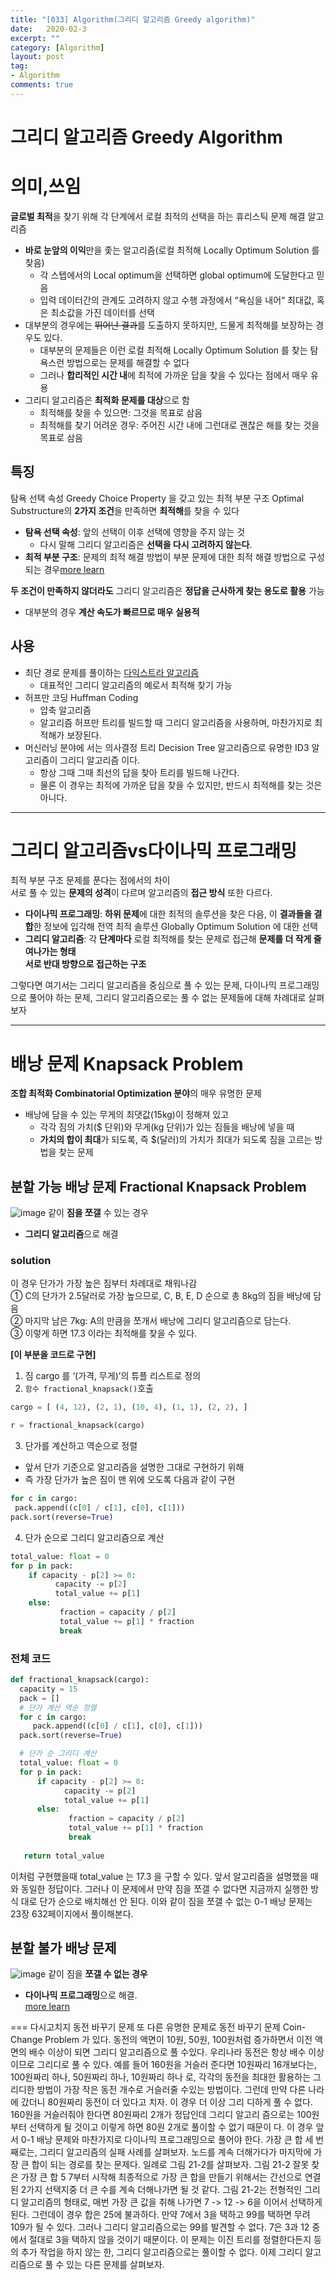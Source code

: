 ```yaml
---
title: "[033] Algorithm(그리디 알고리즘 Greedy algorithm)"
date:   2020-02-3
excerpt: ""
category: [Algorithm]
layout: post
tag:
- Algorithm
comments: true
---
```


# 그리디 알고리즘 Greedy Algorithm

# 의미,쓰임
**글로벌 최적**을 찾기 위해 각 단계에서 로컬 최적의 선택을 하는 휴리스틱 문제 해결 알고리즘       
* **바로 눈앞의 이익**만을 좇는 알고리즘(로컬 최적해 Locally Optimum Solution 를 찾음)      
  * 각 스텝에서의 Local optimum을 선택하면 global optimum에 도달한다고 믿음       
  * 입력 데이터간의 관계도 고려하지 않고 수행 과정에서 “욕심을 내어“ 최대값, 혹은 최소값을 가진 데이터를 선택        
* 대부분의 경우에는 ~~뛰어난 결과~~를 도출하지 못하지만, 드물게 최적해를 보장하는 경우도 있다.      
  * 대부분의 문제들은 이런 로컬 최적해 Locally Optimum Solution 를 찾는 탐욕스런 방법으로는 문제를 해결할 수 없다  
  * 그러나 **합리적인 시간 내**에 최적에 가까운 답을 찾을 수 있다는 점에서 매우 유용   
* 그리디 알고리즘은 **최적화 문제를 대상**으로 함     
   * 최적해를 찾을 수 있으면: 그것을 목표로 삼음    
   * 최적해를 찾기 어려운 경우: 주어진 시간 내에 그런대로 괜찮은 해를 찾는 것을 목표로 삼음      

## 특징
탐욕 선택 속성 Greedy Choice Property 을 갖고 있는 최적 부분 구조 Optimal Substructure의 **2가지 조건**을 만족하면 **최적해**를 찾을 수 있다      
* **탐욕 선택 속성**: 앞의 선택이 이후 선택에 영향을 주지 않는 것      
    *  다시 말해 그리디 알고리즘은 **선택을 다시 고려하지 않는다**. 
* **최적 부분 구조**: 문제의 최적 해결 방법이 부분 문제에 대한 최적 해결 방법으로 구성되는 경우[more learn]()      
    
**두 조건이 만족하지 않더라도** 그리디 알고리즘은 **정답을 근사하게 찾는 용도로 활용** 가능       
* 대부분의 경우 **계산 속도가 빠르므로 매우 실용적**     

## 사용
* 최단 경로 문제를 풀이하는 [다익스트라 알고리즘]()     
   * 대표적인 그리디 알고리즘의 예로서 최적해 찾기 가능     
* 허프만 코딩 Huffman Coding      
   * 압축 알고리즘     
   * 알고리즘 허프만 트리를 빌드할 때 그리디 알고리즘을 사용하며, 마찬가지로 최적해가 보장된다.      
*  머신러닝 분야에 서는 의사결정 트리 Decision Tree 알고리즘으로 유명한 ID3 알고리즘이 그리디 알고리즘 이다.        
   *  항상 그때 그때 최선의 답을 찾아 트리를 빌드해 나간다.        
   *  물론 이 경우는 최적에 가까운 답을 찾을 수 있지만, 반드시 최적해를 찾는 것은 아니다.      
   



---

# 그리디 알고리즘vs다이나믹 프로그래밍
최적 부분 구조 문제를 푼다는 점에서의 차이       
서로 풀 수 있는 **문제의 성격**이 다르며 알고리즘의 **접근 방식** 또한 다르다.      
* **다이나믹 프로그래밍**: **하위 문제**에 대한 최적의 솔루션을 찾은 다음, 이 **결과들을 결합**한 정보에 입각해 전역 최적 솔루션 Globally Optimum Solution 에 대한 선택      
* **그리디 알고리즘**: 각 **단계마다** 로컬 최적해를 찾는 문제로 접근해 **문제를 더 작게 줄여나가는 형태**      
**서로 반대 방향으로 접근하는 구조**


그렇다면 여기서는 그리디 알고리즘을 중심으로 풀 수 있는 문제, 다이나믹 프로그래밍 으로 풀어야 하는 문제, 
그리디 알고리즘으로는 풀 수 없는 문제들에 대해 차례대로 살펴 보자

---

# 배낭 문제 Knapsack Problem
**조합 최적화 Combinatorial Optimization 분야**의 매우 유명한 문제   
* 배낭에 담을 수 있는 무게의 최댓값(15kg)이 정해져 있고      
   * 각각 짐의 가치($ 단위)와 무게(kg 단위)가 있는 짐들을 배낭에 넣을 때    
   * **가치의 합이 최대**가 되도록, 즉 $(달러)의 가치가 최대가 되도록 짐을 고르는 방법을 찾는 문제        

## 분할 가능 배낭 문제 Fractional Knapsack Problem 
![image](https://user-images.githubusercontent.com/76824611/121292179-7e4e5300-c924-11eb-9480-6b84b5ffa7ec.png)
같이 **짐을 쪼갤** 수 있는 경우        
* **그리디 알고리즘**으로 해결     

### solution
이 경우 단가가 가장 높은 짐부터 차례대로 채워나감         
① C의 단가가 2.5달러로 가장 높으므로, C, B, E, D 순으로 총 8kg의 짐을 배낭에 담음         
② 마지막 남은 7kg: A의 만큼을 쪼개서 배낭에 그리디 알고리즘으로 담는다.         
③ 이렇게 하면 17.3 이라는 최적해를 찾을 수 있다.      

**[이 부분을 코드로 구현]**     

1) 짐 cargo 를 ‘(가격, 무게)’의 튜플 리스트로 정의     
2) ```함수 fractional_knapsack()```호출     
```python
cargo = [ (4, 12), (2, 1), (10, 4), (1, 1), (2, 2), ]

r = fractional_knapsack(cargo)
``` 

3)  단가를 계산하고 역순으로 정렬     
* 앞서 단가 기준으로 알고리즘을 설명한 그대로 구현하기 위해        
* 즉 가장 단가가 높은 짐이 맨 위에 오도록 다음과 같이 구현     
```python
for c in cargo:
 pack.append((c[0] / c[1], c[0], c[1])) 
pack.sort(reverse=True)
``` 

4) 단가 순으로 그리디 알고리즘으로 계산   
```python
total_value: float = 0 
for p in pack:
    if capacity - p[2] >= 0:
          capacity -= p[2] 
          total_value += p[1] 
    else:
           fraction = capacity / p[2] 
           total_value += p[1] * fraction 
           break
```  


### 전체 코드
```python
def fractional_knapsack(cargo):
  capacity = 15 
  pack = [] 
  # 단가 계산 역순 정렬 
  for c in cargo:
     pack.append((c[0] / c[1], c[0], c[1])) 
  pack.sort(reverse=True)

  # 단가 순 그리디 계산 
  total_value: float = 0 
  for p in pack:
      if capacity - p[2] >= 0:
            capacity -= p[2] 
            total_value += p[1] 
      else:
             fraction = capacity / p[2] 
             total_value += p[1] * fraction 
             break
   
   return total_value
```
이처럼 구현했을때 total_value 는 17.3 을 구할 수 있다. 앞서 알고리즘을 설명했을 때와 동일한 정답이다. 그러나 이 문제에서 만약 짐을 쪼갤 수 없다면 지금까지 실행한 방식 대로 단가 순으로 배치해선 안 된다. 이와 같이 짐을 쪼갤 수 없는 0-1 배낭 문제는 23장 632페이지에서 풀이해본다.

## 분할 불가 배낭 문제
![image](https://user-images.githubusercontent.com/76824611/121292866-9d99b000-c925-11eb-8748-23290aed415b.png)
같이 짐을 **쪼갤 수 없는 경우**      
* **다이나믹 프로그래밍**으로 해결.       
[more learn]()

=== 다시고치지
동전 바꾸기 문제
또 다른 유명한 문제로 동전 바꾸기 문제 Coin-Change Problem 가 있다. 동전의 액면이 10원, 50원, 100원처럼 증가하면서 이전 액면의 배수 이상이 되면 그리디 알고리즘으로 풀 수있다. 우리나라 동전은 항상 배수 이상이므로 그리디로 풀 수 있다. 예를 들어 160원을
거슬러 준다면 10원짜리 16개보다는, 100원짜리 하나, 50원짜리 하나, 10원짜리 하나 로, 각각의 동전을 최대한 활용하는 그리디한 방법이 가장 작은 동전 개수로 거슬러줄 수있는 방법이다.
그런데 만약 다른 나라에 갔더니 80원짜리 동전이 더 있다고 치자. 이 경우 더 이상 그리 디하게 풀 수 없다. 160원을 거슬러줘야 한다면 80원짜리 2개가 정답인데 그리디 알고리 즘으로는 100원부터 선택하게 될 것이고 이렇게 하면 80원 2개로 풀이할 수 없기 때문이 다. 이 경우 앞서 0-1 배낭 문제와 마찬가지로 다이나믹 프로그래밍으로 풀어야 한다.
가장 큰 합
세 번째로는, 그리디 알고리즘의 실패 사례를 살펴보자. 노드를 계속 더해가다가 마지막에 가장 큰 합이 되는 경로를 찾는 문제다. 일례로 그림 21-2를 살펴보자.
그림 21-2 잘못 찾은 가장 큰 합
5
7부터 시작해 최종적으로 가장 큰 합을 만들기 위해서는 간선으로 연결된 2가지 선택지중 더 큰 수를 계속 더해나가면 될 것 같다. 그림 21-2는 전형적인 그리디 알고리즘의 형태로, 매번 가장 큰 값을 취해 나가면 7 -> 12 -> 6을 이어서 선택하게 된다. 그런데이 경우 합은 25에 불과하다. 만약 7에서 3을 택하고 99를 택하면 무려 109가 될 수 있다. 그러나 그리디 알고리즘으로는 99를 발견할 수 없다. 7은 3과 12 중에서 절대로 3을 택하지 않을 것이기 때문이다. 이 문제는 이진 트리를 정렬한다든지 등의 추가 작업을 하지 않는 한, 그리디 알고리즘으로는 풀이할 수 없다.
이제 그리디 알고리즘으로 풀 수 있는 다른 문제를 살펴보자.
